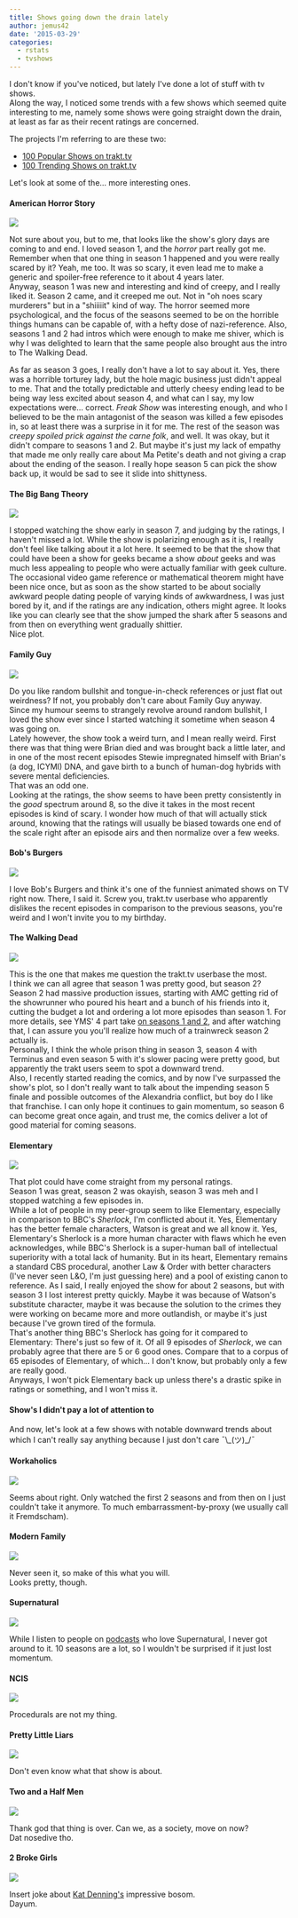 ```yaml
---
title: Shows going down the drain lately
author: jemus42
date: '2015-03-29'
categories:
  - rstats
  - tvshows
---
```

I don't know if you've noticed, but lately I've done a lot of stuff with tv shows.  
Along the way, I noticed some trends with a few shows which seemed quite interesting to me, namely some shows were going straight down the drain, at least as far as their recent ratings are concerned.

The projects I'm referring to are these two:

* [100 Popular Shows on trakt.tv](https://stats.jemu.name/tvshows/trakt/trakt-popular.html)
* [100 Trending Shows on trakt.tv](https://stats.jemu.name/tvshows/trakt/trakt-trending.html)

Let's look at some of the… more interesting ones.

#### American Horror Story

![](https://stats.jemu.name/tvshows/american-horror-story_episodes.png)

Not sure about you, but to me, that looks like the show's glory days are coming to and end. I loved season 1, and the *horror* part really got me. Remember when that one thing in season 1 happened and you were really scared by it? Yeah, me too. It was so scary, it even lead me to make a generic and spoiler-free reference to it about 4 years later.  
Anyway, season 1 was new and interesting and kind of creepy, and I really liked it. Season 2 came, and it creeped me out. Not in "oh noes scary murderers" but in a "shiiiiit" kind of way. The horror seemed more psychological, and the focus of the seasons seemed to be on the horrible things humans can be capable of, with a hefty dose of nazi-reference. Also, seasons 1 and 2 had intros which were enough to make me shiver, which is why I was delighted to learn that the same people also brought aus the intro to The Walking Dead.  

As far as season 3 goes, I really don't have a lot to say about it. Yes, there was a horrible torturey lady, but the hole magic business just didn't appeal to me. That and the totally predictable and utterly cheesy ending lead to be being way less excited about season 4, and what can I say, my low expectations were… correct. *Freak Show* was interesting enough, and who I believed to be the main antagonist of the season was killed a few episodes in, so at least there was a surprise in it for me. The rest of the season was *creepy spoiled prick against the carne folk*, and well. It was okay, but it didn't compare to seasons 1 and 2. But maybe it's just my lack of empathy that made me only really care about Ma Petite's death and not giving a crap about the ending of the season. 
I really hope season 5 can pick the show back up, it would be sad to see it slide into shittyness.

#### The Big Bang Theory

![](https://stats.jemu.name/tvshows/the-big-bang-theory_episodes.png)

I stopped watching the show early in season 7, and judging by the ratings, I haven't missed a lot. While the show is polarizing enough as it is, I really don't feel like talking about it a lot here. It seemed to be that the show that could have been a show for geeks became a show *about* geeks and was much less appealing to people who were actually familiar with geek culture. The occasional video game reference or mathematical theorem might have been nice once, but as soon as the show started to be about socially awkward people dating people of varying kinds of awkwardness, I was just bored by it, and if the ratings are any indication, others might agree. 
It looks like you can clearly see that the show jumped the shark after 5 seasons and from then on everything went gradually shittier.  
Nice plot.


#### Family Guy

![](https://stats.jemu.name/tvshows/family-guy_episodes.png)

Do you like random bullshit and tongue-in-check references or just flat out weirdness? If not, you probably don't care about Family Guy anyway.  
Since my humour seems to strangely revolve around random bullshit, I loved the show ever since I started watching it sometime when season 4 was going on.   
Lately however, the show took a weird turn, and I mean really weird. First there was that thing were Brian died and was brought back a little later, and in one of the most recent episodes Stewie impregnated himself with Brian's (a dog, ICYMI) DNA, and gave birth to a bunch of human-dog hybrids with severe mental deficiencies.  
That was an odd one.  
Looking at the ratings, the show seems to have been pretty consistently in the *good* spectrum around 8, so the dive it takes in the most recent episodes is kind of scary. I wonder how much of that will actually stick around, knowing that the ratings will usually be biased towards one end of the scale right after an episode airs and then normalize over a few weeks.

#### Bob's Burgers

![](https://stats.jemu.name/tvshows/bob-s-burgers_episodes.png)

I love Bob's Burgers and think it's one of the funniest animated shows on TV right now. There, I said it. Screw you, trakt.tv userbase who apparently dislikes the recent episodes in comparison to the previous seasons, you're weird and I won't invite you to my birthday.

#### The Walking Dead

![](https://stats.jemu.name/tvshows/the-walking-dead_episodes.png)

This is the one that makes me question the trakt.tv userbase the most.  
I think we can all agree that season 1 was pretty good, but season 2? Season 2 had massive production issues, starting with AMC getting rid of the showrunner who poured his heart and a bunch of his friends into it, cutting the budget a lot and ordering a lot more episodes than season 1. For more details, see YMS' 4 part take [on seasons 1 and 2](https://www.youtube.com/watch?v=DDbi7P93Np8), and after watching that, I can assure you you'll realize how much of a trainwreck season 2 actually is.  
Personally, I think the whole prison thing in season 3, season 4 with Terminus and even season 5 with it's slower pacing were pretty good, but apparently the trakt users seem to spot a downward trend.  
Also, I recently started reading the comics, and by now I've surpassed the show's plot, so I don't really want to talk about the impending season 5 finale and possible outcomes of the Alexandria conflict, but boy do I like that franchise. I can only hope it continues to gain momentum, so season 6 can become great once again, and trust me, the comics deliver a lot of good material for coming seasons.

#### Elementary

![](https://stats.jemu.name/tvshows/elementary_episodes.png)

That plot could have come straight from my personal ratings.  
Season 1 was great, season 2 was okayish, season 3 was meh and I stopped watching a few episodes in.  
While a lot of people in my peer-group seem to like Elementary, especially in comparison to BBC's *Sherlock*, I'm conflicted about it. Yes, Elementary has the better female characters, Watson is great and we all know it. Yes, Elementary's Sherlock is a more human character with flaws which he even acknowledges, while BBC's Sherlock is a super-human ball of intellectual superiority with a total lack of humanity. But in its heart, Elementary remains a standard CBS procedural, another Law & Order with better characters (I've never seen L&O, I'm just guessing here) and a pool of existing canon to reference. As I said, I really enjoyed the show for about 2 seasons, but with season 3 I lost interest pretty quickly. Maybe it was because of Watson's substitute character, maybe it was because the solution to the crimes they were working on became more and more outlandish, or maybe it's just because I've grown tired of the formula.  
That's another thing BBC's Sherlock has going for it compared to Elementary: There's just so few of it. Of all 9 episodes of *Sherlock*, we can probably agree that there are 5 or 6 good ones. Compare that to a corpus of 65 episodes of Elementary, of which… I don't know, but probably only a few are really good.  
Anyways, I won't pick Elementary back up unless there's a drastic spike in ratings or something, and I won't miss it.

#### Show's I didn't pay a lot of attention to

And now, let's look at a few shows with notable downward trends about which I can't really say anything because I just don't care ¯\\\_(ツ)_/¯

#### Workaholics

![](https://stats.jemu.name/tvshows/workaholics_episodes.png)

Seems about right. Only watched the first 2 seasons and from then on I just couldn't take it anymore. To much embarrassment-by-proxy (we usually call it Fremdscham).

#### Modern Family

![](https://stats.jemu.name/tvshows/modern-family_episodes.png)

Never seen it, so make of this what you will.  
Looks pretty, though.

#### Supernatural

![](https://stats.jemu.name/tvshows/supernatural_episodes.png)

While I listen to people on [podcasts](http://theincomparable.com) who love Supernatural, I never got around to it. 10 seasons are a lot, so I wouldn't be surprised if it just lost momentum.

#### NCIS

![](https://stats.jemu.name/tvshows/ncis_episodes.png)

Procedurals are not my thing.

#### Pretty Little Liars

![](https://stats.jemu.name/tvshows/pretty-little-liars_episodes.png)

Don't even know what that show is about.

#### Two and a Half Men

![](https://stats.jemu.name/tvshows/two-and-a-half-men_episodes.png)

Thank god that thing is over. Can we, as a society, move on now?  
Dat nosedive tho.

#### 2 Broke Girls

![](https://stats.jemu.name/tvshows/2-broke-girls_episodes.png)

Insert joke about [Kat Denning's](https://www.imdb.com/name/nm0993507/) impressive bosom.  
Dayum.
